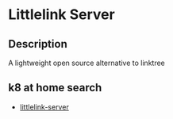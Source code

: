 # Littlelink Server

## Description

A lightweight open source alternative to linktree

## k8 at home search

- [littlelink-server](https://nanne.dev/k8s-at-home-search/#/littlelink-server)
